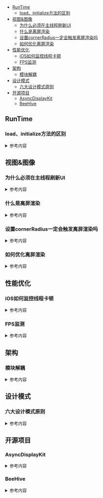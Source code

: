 - [RunTime](#RunTime)
    -   [load、initialize方法的区别](#load、initialize方法的区别)
- [视图&图像](#视图&图像)
    -   [为什么必须在主线程刷新UI](#为什么必须在主线程刷新UI)
    -   [什么是离屏渲染](#什么是离屏渲染)
    -   [设置cornerRadius一定会触发离屏渲染吗](#设置cornerRadius一定会触发离屏渲染吗)
    -   [如何优化离屏渲染](#如何优化离屏渲染)
- [性能优化](#性能优化)
     -   [iOS如何监控线程卡顿](#iOS如何监控线程卡顿)
     -   [FPS监测](#FPS监测)
- [架构](#架构)
    -   [模块解耦](#模块解耦)
- [设计模式](#设计模式)
    -   [六大设计模式原则](#六大设计模式原则)  
- [开源项目](#开源项目)
    -   [AsyncDisplayKit](#AsyncDisplayKit)
    -   [BeeHive](#BeeHive)
   
   
## RunTime
### load、initialize方法的区别
<details>
<summary> 参考内容 </summary>

注意点:
+initialize和+load的很大区别是，+initialize是通过objc_msgSend进行调用的，所以有以下特点

- 如果子类没有实现+initialize，会调用父类的+initialize（所以父类的+initialize可能会被调用多次）
- 如果分类实现了+initialize，就覆盖类本身的+initialize调用

1.调用方式
- load是根据函数地址直接调用
- initialize是通过objc_msgSend调用

2.调用时刻
- load是runtime加载类、分类的时候调用（只会调用1次）
- initialize是类第一次接收到消息的时候调用，每一个类只会initialize一次（父类的initialize方法可能会被调用多次）



3.load、initialize的调用顺序？

**load:**
1.先调用类的load
- 先编译的类，优先调用load
- 调用子类的load之前，会先调用父类的load

2.再调用分类的load
- 先编译的分类，优先调用load

**initialize:**
1.先初始化父类
2.再初始化子类（可能最终调用的是父类的initialize方法）
</details>

   
## 视图&图像
### 为什么必须在主线程刷新UI

<details>
<summary> 参考内容 </summary>

- 线程：UIKit并不是一个线程安全的类，UI操作涉及到渲染访问各种View对象的属性，如果异步操作下会存在读写问题，而为其加锁则会耗费大量资源并拖慢运行速度。
- 事件：整个程序的起点UIApplication是在主线程进行初始化，所有的用户事件都是在主线程上进行传递（如点击、拖动），所以view只能在主线程上才能对事件进行响应。
- 渲染：由于图像的渲染需要以60帧的刷新率在屏幕上 同时 更新，在非主线程异步化的情况下无法确定这个处理过程能够实现同步更新。在子线程中如果要对UI 进行更新，必须等到该子线程运行结束才能把UI的更新提交给渲染服务。

</details>

### 什么是离屏渲染
<details>
<summary> 参考内容 </summary>

如果要在显示屏上显示内容，我们至少需要一块与屏幕像素数据量一样大的frame buffer，作为像素数据存储区域，而这也是GPU存储渲染结果的地方。如果有时因为面临一些限制，无法把渲染结果直接写入frame buffer，而是先暂存在另外的内存区域，之后再写入frame buffer，那么这个过程被称之为离屏渲染。

![参考图示](https://pic3.zhimg.com/80/v2-c448aaebe3cf19e37101ce16a799cdd2_720w.jpg)
渲染结果先经过了离屏buffer，再到frame buffer

</details>

### 设置cornerRadius一定会触发离屏渲染吗
<details>
<summary> 参考内容 </summary>

不一定。
cornerRadius+clipsToBounds，原因就如同上面提到的，不得已只能另开一块内存来操作。而如果只是设置cornerRadius（如不需要剪切内容，只需要一个带圆角的边框），或者只是需要裁掉矩形区域以外的内容（虽然也是剪切，但是稍微想一下就可以发现，对于纯矩形而言，实现这个算法似乎并不需要另开内存），并不会触发离屏渲染。

</details>

### 如何优化离屏渲染
<details>
<summary> 参考内容 </summary>

- 应用AsyncDisplayKit(Texture)作为主要渲染框架，对于文字和图片的异步渲染操作交由框架来处理。

- 对于图片的圆角，统一采用“precomposite”的策略，也就是不经由容器来做剪切，而是预先使用CoreGraphics为图片裁剪圆角。

- 对于视频的圆角，由于实时剪切非常消耗性能，我们会创建四个白色弧形的layer盖住四个角，从视觉上制造圆角的效果。

- 对于view的圆形边框，如果没有backgroundColor，可以放心使用cornerRadius来做。
- 对于所有的阴影，使用shadowPath来规避离屏渲染。
- 对于特殊形状的view，使用layer mask并打开shouldRasterize来对渲染结果进行缓存。
- 对于模糊效果，不采用系统提供的UIVisualEffect，而是另外实现模糊效果（CIGaussianBlur），并手动管理渲染结果。

</details>

## 性能优化
### iOS如何监控线程卡顿
<details>
<summary> 参考内容 </summary>

**卡顿原因：**
- 死锁
- 抢锁
- 大量的Ui绘制,复杂的UI，图文混排
- 主线程大量IO、大量计算

**监控方法：**
- 首先，创建一个观察者runLoopObserver，用于观察主线程的runloop状态。同时，还要创建一个信号量dispatchSemaphore，用于保证同步操作。
- 其次，将观察者runLoopObserver添加到主线程runloop中观察。
- 然后，开启一个子线程，并且在子线程中开启一个持续的loop来监控主线程runloop的状态。
- 如果发现主线程runloop的状态卡在为BeforeSources或者AfterWaiting超过88毫秒时，即表明主线程当前卡顿。这时候，我们保存主线程当前的调用堆栈即可达成监控目的。

</details>

### FPS监测
<details>
<summary> 参考内容 </summary>

通常情况下，屏幕会保持60hz/s的刷新速度，每次刷新时会发出一个屏幕刷新信号，CADisplayLink允许我们注册一个与刷新信号同步的回调处理。可以通过屏幕刷新机制来展示fps值。

正常情况下，屏幕会保持60hz/s的刷新速度，所以1秒内fpsDisplayLinkAction:方法会调用60次。

</details>

## 架构
### 模块解耦

<details>
<summary> 参考内容 </summary>

- URLRouter：将不同的模块定义成为不同的URL，通过URL的形式进行跨模块调用。
- Target-Action：利用OC的runtime能力，动态的调用指定Target的action；
- ProtocolClass：模块实现指定的协议，依赖方通过协议对象以及协议方法对模块进行访问。

</details>

## 设计模式
### 六大设计模式原则
<details>
<summary> 参考内容 </summary>

- 单一功能原则：对象功能要单一，不要在一个对象里添加很多功能。
- 里氏替换原则：子类对象，可以替代基类对象。
- 依赖倒置原则：方法应该依赖抽象，不要依赖实例。iOS 开发就是高层业务方法依赖于协议。
- 接口隔离原则：接口的用途要单一，不要在一个接口上根据不同入参实现多个功能。
- 迪米特法则：类间解耦，低耦合，高内聚。
- 开放封闭原则：尽量通过扩展软件实体来解决需求变化，而不是通过修改已有的代码来完成变化。

</details>

## 开源项目
### AsyncDisplayKit
<details>
<summary> 参考内容 </summary>

>  实际上，从上面的一些解释也可以看出，ASDK最大的特点就是"异步"。
将消耗时间的渲染、图片解码、布局以及其它 UI 操作等等全部移出主线程，这样主线程就可以对用户的操作及时做出反应，来达到流畅运行的目的。Github：[AsyncDisplayKit](https://github.com/facebookarchive/AsyncDisplayKit)

- 布局：
iOS自带的Autolayout在布局性能上存在瓶颈，并且只能在主线程进行计算。（参考Auto Layout Performance on iOS）因此ASDK弃用了Autolayout，自己参考自家的ComponentKit设计了一套布局方式。

- 渲染：
对于大量文本，图片等的渲染，UIKit组件只能在主线程并且可能会造成GPU绘制的资源紧张。ASDK使用了一些方法，比如图层的预混合等，并且异步的在后台绘制图层，不阻塞主线程的运行。

- 系统对象创建与销毁：
UIKit组件封装了CALayer图层的对象，在创建、调整、销毁的时候，都会在主线程消耗资源。ASDK自己设计了一套Node机制，也能够调用。
</details>

### BeeHive
<details>
<summary> 参考内容 </summary>

>  BeeHive是用于iOS应用开发的App模块化编程的框架实现方案，吸收了Spring框架Service的理念来实现模块间的API耦合。Github：[BeeHive](https://github.com/alibaba/BeeHive)

</details>

